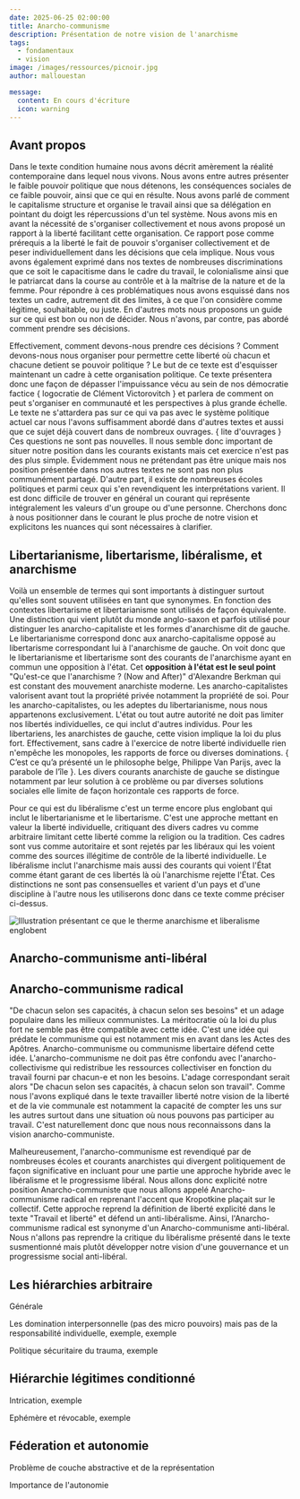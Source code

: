 ```yaml
---
date: 2025-06-25 02:00:00
title: Anarcho-communisme
description: Présentation de notre vision de l'anarchisme
tags:
  - fondamentaux
  - vision
image: /images/ressources/picnoir.jpg
author: mallouestan

message:
  content: En cours d'écriture
  icon: warning
---
```


## Avant propos

Dans le texte condition humaine nous avons décrit amèrement la réalité contemporaine dans lequel nous vivons. Nous avons entre autres présenter le faible pouvoir politique que nous détenons, les conséquences sociales de ce faible pouvoir, ainsi que ce qui en résulte. Nous avons parlé de comment le capitalisme structure et organise le travail ainsi que sa délégation en pointant du doigt les répercussions d'un tel système. Nous avons mis en avant la nécessité de s'organiser collectivement et nous avons proposé un rapport à la liberté facilitant cette organisation. Ce rapport pose comme prérequis a la liberté le fait de pouvoir s'organiser collectivement et de peser individuellement dans les décisions que cela implique. Nous vous avons également exprimé dans nos textes de nombreuses discriminations que ce soit le capacitisme dans le cadre du travail, le colonialisme ainsi que le patriarcat dans la course au contrôle et à la maîtrise de la nature et de la femme. Pour répondre à ces problématiques nous avons esquissé dans nos textes un cadre, autrement dit des limites, à ce que l'on considère comme légitime, souhaitable, ou juste. En d'autres mots nous proposons un guide sur ce qui est bon ou non de décider. Nous n'avons, par contre, pas abordé comment prendre ses décisions. 

Effectivement, comment devons-nous prendre ces décisions ? Comment devons-nous nous organiser pour permettre cette liberté où chacun et chacune detient se pouvoir politique ? Le but de ce texte est d'esquisser maintenant un cadre à cette organisation politique. Ce texte présentera donc une façon de dépasser l'impuissance vécu au sein de nos démocratie factice { logocratie de Clément Victorovitch } et parlera de comment on peut s'organiser en communauté et les perspectives à plus grande échelle. Le texte ne s'attardera pas sur ce qui va pas avec le système politique actuel car nous l'avons suffisamment abordé dans d'autres textes et aussi que ce sujet déjà couvert dans de nombreux ouvrages. { lite d'ouvrages } Ces questions ne sont pas nouvelles. Il nous semble donc important de situer notre position dans les courants existants mais cet exercice n'est pas des plus simple. Évidemment nous ne prétendant pas être unique mais nos position présentée dans nos autres textes ne sont pas non plus communément partagé. D'autre part, il existe de nombreuses écoles politiques et parmi ceux qui s'en revendiquent les interprétations varient. Il est donc difficile de trouver en général un courant qui représente intégralement les valeurs d'un groupe ou d'une personne. Cherchons donc à nous positionner dans le courant le plus proche de notre vision et explicitons les nuances qui sont nécessaires à clarifier. 

## Libertarianisme, libertarisme, libéralisme, et anarchisme 

Voilà un ensemble de termes qui sont importants à distinguer surtout qu'elles sont souvent utilisées en tant que synonymes. En fonction des contextes libertarisme et libertarianisme sont utilisés de façon équivalente. Une distinction qui vient plutôt du monde anglo-saxon et parfois utilisé pour distinguer les anarcho-capitaliste et les formes d'anarchisme dit de gauche. Le libertarianisme correspond donc aux anarcho-capitalisme opposé au libertarisme correspondant lui à l'anarchisme de gauche. On voit donc que le libertarianisme et libertarisme sont des courants de l'anarchisme ayant en commun une opposition à l'état. Cet **opposition à l'état est le seul point** <note>"Qu'est-ce que l'anarchisme ? (Now and After)" d'Alexandre Berkman</note> qui est constant des mouvement anarchiste moderne. Les anarcho-capitalistes valorisent avant tout la propriété privée notamment la propriété de soi. Pour les anarcho-capitalistes, ou les adeptes du libertarianisme, nous nous appartenons exclusivement. L'état ou tout autre autorité ne doit pas limiter nos libertés individuelles, ce qui inclut d'autres individus. Pour les libertariens, les anarchistes de gauche, cette vision implique la loi du plus fort. Effectivement, sans cadre à l'exercice de notre liberté individuelle rien n'empêche les monopoles, les rapports de force ou diverses dominations. { C’est ce qu’a présenté un le philosophe belge, Philippe Van Parijs, avec la parabole de l’île }. Les divers courants anarchiste de gauche se distingue notamment par leur solution à ce problème ou par diverses solutions sociales elle limite de façon horizontale ces rapports de force.

Pour ce qui est du libéralisme c'est un terme encore plus englobant qui inclut le libertarianisme et le libertarisme. C'est une approche mettant en valeur la liberté individuelle, critiquant des divers cadres vu comme arbitraire limitant cette liberté comme la religion ou la tradition. Ces cadres sont vus comme autoritaire et sont rejetés par les libéraux qui les voient comme des sources illégitime de contrôle de la liberté individuelle. Le libéralisme inclut l'anarchisme mais aussi des courants qui voient l'État comme étant garant de ces libertés là où l'anarchisme rejette l'État. Ces distinctions ne sont pas consensuelles et varient d'un pays et d'une discipline à l'autre nous les utiliserons donc dans ce texte comme préciser ci-dessus.

![Illustration présentant ce que le therme anarchisme et liberalisme englobent](https://www.mallouestan.org/images/ressources/cadre/anarchismes.png)

## Anarcho-communisme anti-libéral


## Anarcho-communisme radical

"De chacun selon ses capacités, à chacun selon ses besoins" et un adage populaire dans les milieux communistes. La méritocratie où la loi du plus fort ne semble pas être compatible avec cette idée. C'est une idée qui prédate le communisme qui est notamment mis en avant dans les Actes des Apôtres. Anarcho-communisme ou communisme libertaire défend cette idée. L'anarcho-communisme ne doit pas être confondu avec l'anarcho-collectivisme qui redistribue les ressources collectiviser en fonction du travail fourni par chacun-e et non les besoins. L'adage correspondant serait alors "De chacun selon ses capacités, à chacun selon son travail". Comme nous l'avons expliqué dans le texte travailler liberté notre vision de la liberté et de la vie communale est notamment la capacité de compter les uns sur les autres surtout dans une situation où nous pouvons pas participer au travail. C'est naturellement donc que nous nous reconnaissons dans la vision anarcho-communiste. 

Malheureusement, l'anarcho-communisme est revendiqué par de nombreuses écoles et courants anarchistes qui divergent politiquement de façon significative en incluant pour une partie une approche hybride avec le libéralisme et le progressisme libéral. Nous allons donc explicité notre position Anarcho-communiste que nous allons appelé Anarcho-communisme radical en reprenant l'accent que Kropotkine plaçait sur le collectif. Cette approche reprend la définition de liberté explicité dans le texte "Travail et liberté" et défend un anti-libéralisme. Ainsi, l'Anarcho-communisme radical est synonyme d'un Anarcho-communisme anti-libéral. Nous n'allons pas reprendre la critique du libéralisme présenté dans le texte susmentionné mais plutôt développer notre vision d'une gouvernance et un progressisme social anti-libéral. 

## Les hiérarchies arbitraire 

Générale 

Les domination interpersonnelle (pas des micro pouvoirs) mais pas de la responsabilité individuelle, exemple, exemple

Politique sécuritaire du trauma, exemple 

## Hiérarchie légitimes conditionné 

Intrication, exemple

Ephémère et révocable, exemple 

## Féderation et autonomie 

Problème de couche abstractive et de la représentation 

Importance de l'autonomie 

